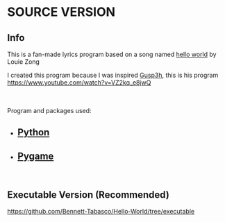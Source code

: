 # SOURCE VERSION

## Info
This is a fan-made lyrics program based on a song named [hello world](https://www.youtube.com/watch?v=Yw6u6YkTgQ4) by Louie Zong

I created this program because I was inspired [Gusp3h](https://www.youtube.com/channel/UCVqRXM_R1_RZJrkhy7ojUeg), this is his program https://www.youtube.com/watch?v=VZ2kq_e8jwQ

<br><br>
Program and packages used:
- ## [Python](https://www.python.org/)
- ## [Pygame](https://www.pygame.org/docs/)
<br>

## Executable Version (Recommended)
https://github.com/Bennett-Tabasco/Hello-World/tree/executable
